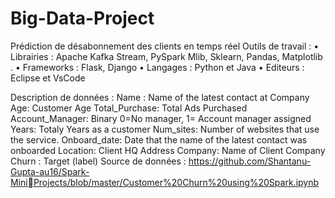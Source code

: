 # Big-Data-Project
Prédiction de désabonnement des clients en temps réel
Outils de travail : 
• Librairies : Apache Kafka Stream, PySpark Mlib, Sklearn, Pandas, Matplotlib . 
• Frameworks : Flask, Django 
• Langages : Python et Java
• Editeurs :  Eclipse et VsCode 

Description de données : 
Name : Name of the latest contact at Company 
Age: Customer Age 
Total_Purchase: Total Ads Purchased 
Account_Manager: Binary 0=No manager, 1= Account manager assigned 
Years: Totaly Years as a customer 
Num_sites: Number of websites that use the service. 
Onboard_date: Date that the name of the latest contact was onboarded 
Location: Client HQ Address 
Company: Name of Client Company 
Churn : Target (label) 
Source de données : https://github.com/Shantanu-Gupta-au16/Spark-MiniProjects/blob/master/Customer%20Churn%20using%20Spark.ipynb 
